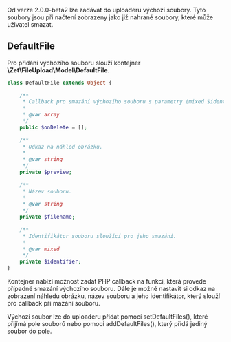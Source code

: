 Od verze 2.0.0-beta2 lze zadávat do uploaderu výchozí soubory. Tyto soubory jsou při načtení zobrazeny jako již nahrané soubory, které může uživatel smazat.

## DefaultFile
Pro přidání výchozího souboru slouží kontejner **\Zet\FileUpload\Model\DefaultFile**.

```php
class DefaultFile extends Object {
	
	/**
	 * Callback pro smazání výchozího souboru s parametry (mixed $identifier).
	 *
	 * @var array
	 */
	public $onDelete = [];
	
	/**
	 * Odkaz na náhled obrázku.
	 *
	 * @var string
	 */
	private $preview;
	
	/**
	 * Název souboru.
	 *
	 * @var string
	 */
	private $filename;
	
	/**
	 * Identifikátor souboru sloužící pro jeho smazání.
	 *
	 * @var mixed
	 */
	private $identifier;
}
```

Kontejner nabízí možnost zadat PHP callback na funkci, která provede případné smazání výchozího souboru. Dále je možné nastavit si odkaz na zobrazení náhledu obrázku, název souboru a jeho identifikátor, který slouží pro callback při mazání souboru.

Výchozí soubor lze do uploaderu přidat pomocí setDefaultFiles(), které přijímá pole souborů nebo pomocí addDefaultFiles(), který přidá jediný soubor do pole.